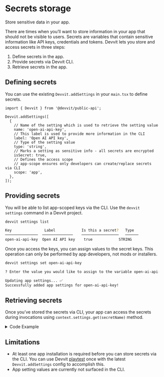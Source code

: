 # Secrets storage

Store sensitive data in your app.

There are times when you’ll want to store information in your app that should not be visible to users. Secrets are variables that contain sensitive information like API keys, credentials and tokens. Devvit lets you store and access secrets in three steps:

1. Define secrets in the app.
2. Provide secrets via Devvit CLI.
3. Retrieve secrets in the app.

## Defining secrets

You can use the existing `Devvit.addSettings` in your `main.tsx` to define secrets.

```tsx
import { Devvit } from '@devvit/public-api';

Devvit.addSettings([
  {
    // Name of the setting which is used to retrieve the setting value
    name: 'open-ai-api-key',
    // This label is used to provide more information in the CLI
    label: 'Open AI API key',
    // Type of the setting value
    type: 'string',
    // Marks a setting as sensitive info - all secrets are encrypted
    isSecret: true,
    // Defines the access scope
    // app-scope ensures only developers can create/replace secrets via CLI
    scope: 'app',
  },
]);
```

## Providing secrets

You will be able to list app-scoped keys via the CLI. Use the `devvit settings` command in a Devvit project.

```bash
devvit settings list

Key               Label            Is this a secret?   Type
───────────────  ──────────────    ─────────────────   ──────
open-ai-api-key  Open AI API key    true            STRING
```

Once you access the keys, you can assign values to the secret keys. This operation can only be performed by app developers, not mods or installers.

```bash
devvit settings set open-ai-api-key

? Enter the value you would like to assign to the variable open-ai-api-key : <value>

Updating app settings... ✅
Successfully added app settings for open-ai-api-key!
```

## Retrieving secrets

Once you’ve stored the secrets via CLI, your app can access the secrets during invocations using `context.settings.get(secretName)` method.

<details><summary>Code Example</summary>

```tsx
import { Devvit, useState } from '@devvit/public-api';

Devvit.configure({
  http: true,
});

Devvit.addSettings([
  {
    name: 'open-ai-api-key',
    label: 'Open AI API key',
    type: 'string',
    isSecret: true,
    scope: 'app',
  },
]);

async function fetchResponse(context: Devvit.Context): Promise<string> {
  try {
    const apiKey = await context.settings.get('open-ai-api-key');

    const res = await fetch('https://api.openai.com/v1/chat/completions', {
      headers: {
        'Content-Type': 'application/json',
        Authorization: `Bearer ${apiKey}`,
      },
      method: 'POST',
      body: JSON.stringify({
        model: 'gpt-4-turbo',
        messages: [{ role: 'system', content: 'You are a helpful assistant.' }],
      }),
    });

    const json = await res.json();

    return json?.choices?.length > 0 ? json?.choices[0]?.message?.content : 'No response';
  } catch (e: any) {
    console.log('Fetch error ', e);
    return e.toString();
  }
}

Devvit.addCustomPostType({
  name: 'Devvit - Ask GPT',
  render: (context) => {
    const [answer, setAnswer] = useState<string>('');

    async function onPress() {
      const response = await fetchResponse(context);
      setAnswer(response || 'No Response');
    }

    return (
      <blocks height="tall">
        <vstack alignment="center middle" height="100%" gap="large">
          <button appearance="primary" onPress={onPress}>
            {'Ask GPT'}
          </button>
          <text wrap>{answer}</text>
        </vstack>
      </blocks>
    );
  },
});

export default Devvit;
```

</details>

## Limitations

- At least one app installation is required before you can store secrets via the CLI. You can use Devvit [playtest](../../guides/tools/playtest.md) once with the latest `Devvit.addSettings` config to accomplish this.
- App setting values are currently not surfaced in the CLI.
